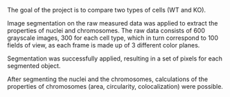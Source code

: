 The goal of the project is to compare two types of cells (WT and KO).

Image segmentation on the raw measured data was applied to extract the properties of nuclei and chromosomes. The raw data consists of 600 grayscale images, 300 for each cell type, which in turn correspond to 100 fields of view, as each frame is made up of 3 different color planes.

Segmentation was successfully applied, resulting in a set of pixels for each segmented object.

After segmenting the nuclei and the chromosomes, calculations of the properties of chromosomes (area, circularity, colocalization) were possible.
